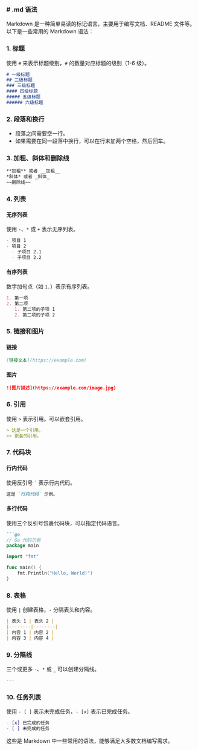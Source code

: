 ### # .md 语法



Markdown 是一种简单易读的标记语言，主要用于编写文档、README 文件等。以下是一些常用的 Markdown 语法：

### 1. 标题

使用 `#` 来表示标题级别，`#` 的数量对应标题的级别（1-6 级）。

```markdown
# 一级标题
## 二级标题
### 三级标题
#### 四级标题
##### 五级标题
###### 六级标题
```

### 2. 段落和换行

- 段落之间需要空一行。
- 如果需要在同一段落中换行，可以在行末加两个空格，然后回车。

### 3. 加粗、斜体和删除线

```markdown
**加粗** 或者 __加粗__
*斜体* 或者 _斜体_
~~删除线~~
```

### 4. 列表

#### 无序列表

使用 `-`、`*` 或 `+` 表示无序列表。

```markdown
- 项目 1
- 项目 2
  - 子项目 2.1
  - 子项目 2.2
```

#### 有序列表

数字加句点（如 `1.`）表示有序列表。

```markdown
1. 第一项
2. 第二项
   1. 第二项的子项 1
   2. 第二项的子项 2
```

### 5. 链接和图片

#### 链接

```markdown
[链接文本](https://example.com)
```

#### 图片

```markdown
![图片描述](https://example.com/image.jpg)
```

### 6. 引用

使用 `>` 表示引用。可以嵌套引用。

```markdown
> 这是一个引用。
>> 嵌套的引用。
```

### 7. 代码块

#### 行内代码

使用反引号 `` ` `` 表示行内代码。

```markdown
这是 `行内代码` 示例。
```

#### 多行代码

使用三个反引号包裹代码块，可以指定代码语言。

```markdown
```go
// Go 代码示例
package main

import "fmt"

func main() {
    fmt.Println("Hello, World!")
}
```

### 8. 表格

使用 `|` 创建表格，`-` 分隔表头和内容。

```markdown
| 表头 1 | 表头 2 |
|--------|--------|
| 内容 1 | 内容 2 |
| 内容 3 | 内容 4 |
```

### 9. 分隔线

三个或更多 `-`、`*` 或 `_` 可以创建分隔线。

```markdown
---
```

### 10. 任务列表

使用 `- [ ]` 表示未完成任务，`- [x]` 表示已完成任务。

```markdown
- [x] 已完成的任务
- [ ] 未完成的任务
```

这些是 Markdown 中一些常用的语法，能够满足大多数文档编写需求。